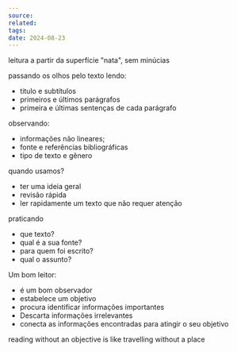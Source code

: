 ```yaml
---
source: 
related: 
tags: 
date: 2024-08-23
---
```

leitura a partir da superfície "nata", sem minúcias

passando os olhos pelo texto
lendo:
- titulo e subtítulos
- primeiros e últimos parágrafos
- primeira e últimas sentenças de cada parágrafo

observando:
- informações não lineares;
- fonte e referências bibliográficas
- tipo de texto e gênero

quando usamos?
- ter uma ideia geral
- revisão rápida
- ler rapidamente um texto que não requer atenção

praticando
- que texto?
- qual é a sua fonte?
- para quem foi escrito?
- qual o assunto?

Um bom leitor:
- é um bom observador
- estabelece um objetivo
- procura identificar informações importantes
- Descarta informações irrelevantes
- conecta as informações encontradas para atingir o seu objetivo

reading without an objective is like travelling without a place 

